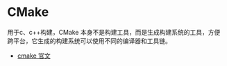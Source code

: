 # CMake

用于c、c++构建，CMake 本身不是构建工具，而是生成构建系统的工具，方便跨平台，它生成的构建系统可以使用不同的编译器和工具链。

- [cmake 官文](https://cmake.org/cmake/help/v3.16/guide/tutorial/#specify-the-c-standard)
